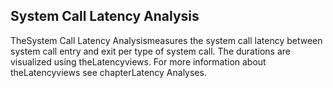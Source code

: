 ## System Call Latency Analysis

TheSystem Call Latency Analysismeasures the system call latency between system call entry and exit per type of system call. The durations are visualized using theLatencyviews. For more information about theLatencyviews see chapterLatency Analyses.